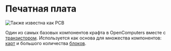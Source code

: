 # Печатная плата

![Также известна как PCB](oredict:opencomputers:materialCircuitBoardPrinted)

Один из самых базовых компонентов крафта в OpenComputers вместе с [транзистором](transistor.md). Используется как основа для множества компонентов: [карт](card.md) и большого количества [блоков](../block/index.md).
